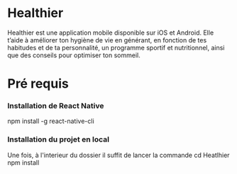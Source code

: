 # Healthier

Healthier est une application mobile disponible sur iOS et Android. Elle t’aide à améliorer ton hygiène de vie en générant, en fonction de tes habitudes et de ta personnalité, un programme sportif et nutritionnel, ainsi que des conseils pour optimiser ton sommeil.


# Pré requis
### Installation de React Native
npm install -g react-native-cli

### Installation du projet en local
Une fois, à l'interieur du dossier il suffit de lancer la commande 
cd Heatlhier
npm install 
